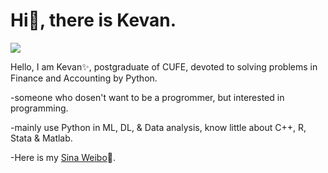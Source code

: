 
# Hi🤗, there is Kevan.

![](https://github-readme-stats.vercel.app/api?username=kevan-y0&theme=dark)

Hello, I am Kevan✨, postgraduate of CUFE, devoted to solving problems in Finance and Accounting by Python.

-someone who dosen't want to be a progrommer, but interested in programming.

-mainly use Python in ML, DL, & Data analysis, know little about C++, R, Stata & Matlab.

-Here is my [Sina Weibo][1]👋.

[1]:https://weibo.com/u/2503519501


<!--
**Kevan-y0/Kevan-y0** is a  _special_ ✨👋 repository because its `README.md` (this file) appears on your GitHub profile.

Here are some ideas to get you started:

- 🔭 I’m currently working on ...
- 🌱 I’m currently learning ...
- 👯 I’m looking to collaborate on ...
- 🤔 I’m looking for help with ...
- 💬 Ask me about ...
- 📫 How to reach me: ...
- 😄 Pronouns: ...
- ⚡ Fun fact: ...
-->
